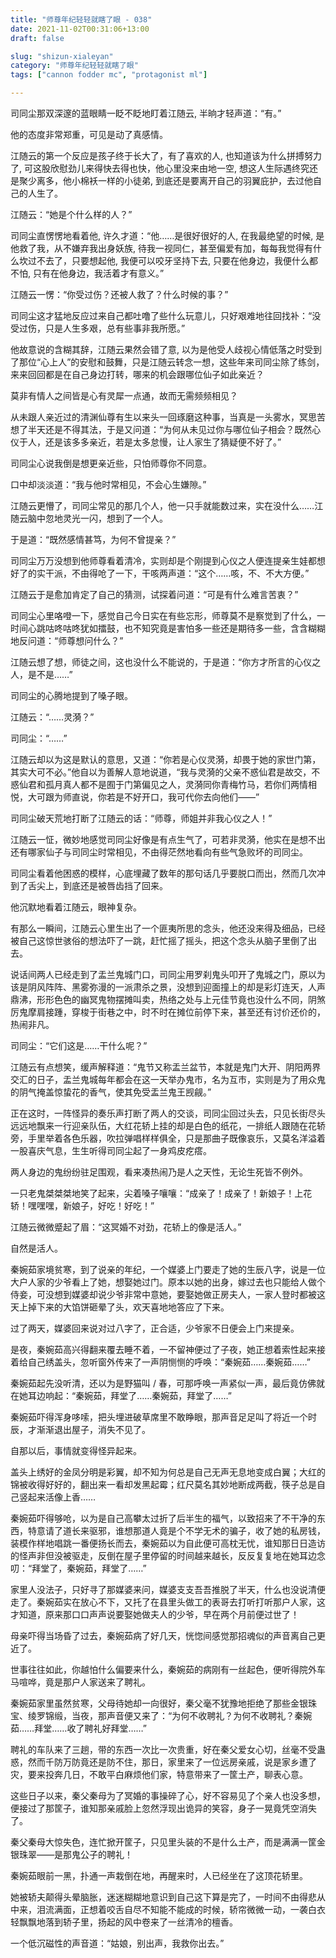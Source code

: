 ```yaml
---
title: "师尊年纪轻轻就瞎了眼 - 038"
date: 2021-11-02T00:31:06+13:00
draft: false

slug: "shizun-xialeyan"
category: "师尊年纪轻轻就瞎了眼"
tags: ["cannon fodder mc", "protagonist ml"]

---
```

司同尘那双深邃的蓝眼睛一眨不眨地盯着江随云, 半晌才轻声道：“有。”

他的态度非常郑重，可见是动了真感情。

江随云的第一个反应是孩子终于长大了，有了喜欢的人, 也知道该为什么拼搏努力了, 可这股欣慰劲儿来得快去得也快，他心里没来由地一空, 想这人生际遇终究还是聚少离多，他小棉袄一样的小徒弟, 到底还是要离开自己的羽翼庇护，去过他自己的人生了。

江随云：“她是个什么样的人？”

司同尘直愣愣地看着他, 许久才道：“他……是很好很好的人, 在我最绝望的时候, 是他救了我，从不嫌弃我出身妖族, 待我一视同仁，甚至偏爱有加，每每我觉得有什么坎过不去了，只要想起他, 我便可以咬牙坚持下去, 只要在他身边，我便什么都不怕, 只有在他身边，我活着才有意义。”

江随云一愣：“你受过伤？还被人救了？什么时候的事？”

司同尘这才猛地反应过来自己都吐噜了些什么玩意儿，只好艰难地往回找补：“没受过伤，只是人生多艰，总有些事非我所愿。”

他故意说的含糊其辞，江随云果然会错了意, 以为是他受人歧视心情低落之时受到了那位“心上人”的安慰和鼓舞，只是江随云转念一想，这些年来司同尘除了练剑，来来回回都是在自己身边打转，哪来的机会跟哪位仙子如此亲近？

莫非有情人之间皆是心有灵犀一点通，故而无需频频相见？

从未跟人亲近过的清渊仙尊有生以来头一回琢磨这种事，当真是一头雾水，冥思苦想了半天还是不得其法，于是又问道：“为何从未见过你与哪位仙子相会？既然心仪于人，还是该多多亲近，若是太多怠慢，让人家生了猜疑便不好了。”

司同尘心说我倒是想更亲近些，只怕师尊你不同意。

口中却淡淡道：“我与他时常相见，不会心生嫌隙。”

江随云更懵了，司同尘常见的那几个人，他一只手就能数过来，实在没什么……江随云脑中忽地灵光一闪，想到了一个人。

于是道：“既然感情甚笃，为何不曾提亲？”

司同尘万万没想到他师尊看着清冷，实则却是个刚提到心仪之人便连提亲生娃都想好了的实干派，不由得呛了一下，干咳两声道：“这个……咳，不、不大方便。”

江随云于是愈加肯定了自己的猜测，试探着问道：“可是有什么难言苦衷？”

司同尘心里咯噔一下，感觉自己今日实在有些忘形，师尊莫不是察觉到了什么，一时间心跳咕咚咕咚犹如擂鼓，也不知究竟是害怕多一些还是期待多一些，含含糊糊地反问道：“师尊想问什么？”

江随云想了想，师徒之间，这也没什么不能说的，于是道：“你方才所言的心仪之人，是不是……”

司同尘的心腾地提到了嗓子眼。

江随云：“……灵漪？”

司同尘：“……”

江随云却以为这是默认的意思，又道：“你若是心仪灵漪，却畏于她的家世门第，其实大可不必。”他自以为善解人意地说道，“我与灵漪的父亲不惑仙君是故交，不惑仙君和孤月真人都不是囿于门第偏见之人，灵漪同你青梅竹马，若你们两情相悦，大可跟为师直说，你若是不好开口，我可代你去向他们——”

司同尘破天荒地打断了江随云的话：“师尊，师姐并非我心仪之人！”

江随云一怔，微妙地感觉司同尘好像是有点生气了，可若非灵漪，他实在是想不出还有哪家仙子与司同尘时常相见，不由得茫然地看向有些气急败坏的司同尘。

司同尘看着他困惑的模样，心底埋藏了数年的那句话几乎要脱口而出，然而几次冲到了舌尖上，到底还是被唇齿挡了回来。

他沉默地看着江随云，眼神复杂。

有那么一瞬间，江随云心里生出了一个匪夷所思的念头，他还没来得及细品，已经被自己这惊世骇俗的想法吓了一跳，赶忙摇了摇头，把这个念头从脑子里倒了出去。

说话间两人已经走到了盂兰鬼城门口，司同尘用罗刹鬼头叩开了鬼城之门，原以为该是阴风阵阵、黑雾弥漫的一派肃杀之景，没想到迎面撞上的却是彩灯连天，人声鼎沸，形形色色的幽冥鬼物摆摊叫卖，热络之处与上元佳节竟也没什么不同，阴煞厉鬼摩肩接踵，穿梭于街巷之中，时不时在摊位前停下来，甚至还有讨价还价的，热闹非凡。

司同尘：“它们这是……干什么呢？”

江随云有点想笑，缓声解释道：“鬼节又称盂兰盆节，本就是鬼门大开、阴阳两界交汇的日子，盂兰鬼城每年都会在这一天举办鬼市，名为互市，实则是为了用众鬼的阴气掩盖惊蛰花的香气，使其免受盂兰鬼王觊觎。”

正在这时，一阵怪异的奏乐声打断了两人的交谈，司同尘回过头去，只见长街尽头远远地飘来一行迎亲队伍，大红花轿上挂的却是白色的纸花，一排纸人跟随在花轿旁，手里举着各色乐器，吹拉弹唱样样俱全，只是那曲子既像哀乐，又莫名洋溢着一股喜庆气息，生生听得司同尘起了一身鸡皮疙瘩。

两人身边的鬼纷纷驻足围观，看来凑热闹乃是人之天性，无论生死皆不例外。

一只老鬼桀桀桀地笑了起来，尖着嗓子嚷嚷：“成亲了！成亲了！新娘子！上花轿！嘿嘿嘿，新娘子，好吃！好吃！”

江随云微微蹙起了眉：“这冥婚不对劲，花轿上的像是活人。”

自然是活人。

秦婉茹家境贫寒，到了说亲的年纪，一个媒婆上门要走了她的生辰八字，说是一位大户人家的少爷看上了她，想娶她过门。原本以她的出身，嫁过去也只能给人做个侍妾，可没想到媒婆却说少爷非常中意她，要娶她做正房夫人，一家人登时都被这天上掉下来的大馅饼砸晕了头，欢天喜地地答应了下来。

过了两天，媒婆回来说对过八字了，正合适，少爷家不日便会上门来提亲。

是夜，秦婉茹高兴得翻来覆去睡不着，一不留神便过了子夜，她正想着索性起来接着给自己绣盖头，忽听窗外传来了一声阴恻恻的呼唤：“秦婉茹……秦婉茹……”

秦婉茹起先没听清，还以为是野猫叫 / 春，可那呼唤一声紧似一声，最后竟仿佛就在她耳边响起：“秦婉茹，拜堂了……秦婉茹，拜堂了……”

秦婉茹吓得浑身哆嗦，把头埋进破草席里不敢睁眼，那声音足足叫了将近一个时辰，才渐渐退出屋子，消失不见了。

自那以后，事情就变得怪异起来。

盖头上绣好的金凤分明是彩翼，却不知为何总是自己无声无息地变成白翼；大红的锦被收得好好的，翻出来一看却发黑起霉；红尺莫名其妙地断成两截，筷子总是自己竖起来活像上香……

秦婉茹吓得够呛，以为是自己高攀太过折了后半生的福气，以致招来了不干净的东西，特意请了道长来驱邪，谁想那道人竟是个不学无术的骗子，收了她的私房钱，装模作样地唱跳一番便扬长而去，秦婉茹以为自此便可高枕无忧，谁知那日日造访的怪声非但没被驱走，反倒在屋子里停留的时间越来越长，反反复复地在她耳边念叨：“拜堂了，秦婉茹，拜堂了……”

家里人没法子，只好寻了那媒婆来问，媒婆支支吾吾推脱了半天，什么也没说清便走了。秦婉茹实在放心不下，又托了在县里头做工的表哥去打听打听那户人家，这才知道，原来那口口声声说要娶她做夫人的少爷，早在两个月前便过世了！

母亲吓得当场昏了过去，秦婉茹病了好几天，恍惚间感觉那招魂似的声音离自己更近了。

世事往往如此，你越怕什么偏要来什么，秦婉茹的病刚有一丝起色，便听得院外车马喧哗，竟是那户人家送来了聘礼。

秦婉茹家里虽然贫寒，父母待她却一向很好，秦父毫不犹豫地拒绝了那些金银珠宝、绫罗锦缎，当夜，那声音便又来了：“为何不收聘礼？为何不收聘礼？秦婉茹……拜堂……收了聘礼好拜堂……”

聘礼的车队来了三趟，带的东西一次比一次贵重，好在秦父爱女心切，丝毫不受蛊惑，然而千防万防竟还是防不住，那日，家里来了一位远房亲戚，说是家乡遭了灾，要来投奔几日，不敢平白麻烦他们家，特意带来了一筐土产，聊表心意。

这些日子以来，秦父秦母为了冥婚的事操碎了心，好不容易见了个亲人也没多想，便接过了那筐子，谁知那亲戚脸上忽然浮现出诡异的笑容，身子一晃竟凭空消失了。

秦父秦母大惊失色，连忙掀开筐子，只见里头装的不是什么土产，而是满满一筐金银珠翠——是那鬼公子的聘礼！

秦婉茹眼前一黑，扑通一声栽倒在地，再醒来时，人已经坐在了这顶花轿里。

她被轿夫颠得头晕脑胀，迷迷糊糊地意识到自己这下算是完了，一时间不由得悲从中来，泪流满面，正想着咬舌自尽不知能不能成的时候，轿帘微微一动，一袭白衣轻飘飘地落到轿子里，扬起的风中卷来了一丝清冷的檀香。

一个低沉磁性的声音道：“姑娘，别出声，我救你出去。”
